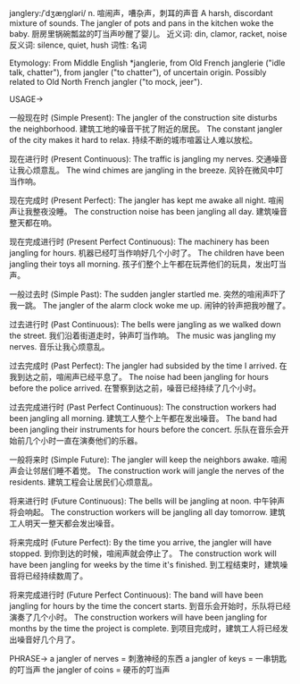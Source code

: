 janglery:/ˈdʒæŋɡləri/
n.
喧闹声，嘈杂声，刺耳的声音
A harsh, discordant mixture of sounds.
The jangler of pots and pans in the kitchen woke the baby. 厨房里锅碗瓢盆的叮当声吵醒了婴儿。
近义词: din, clamor, racket, noise
反义词: silence, quiet, hush
词性: 名词

Etymology:
From Middle English *janglerie, from Old French janglerie ("idle talk, chatter"), from jangler ("to chatter"), of uncertain origin. Possibly related to Old North French jangler ("to mock, jeer").

USAGE->

一般现在时 (Simple Present):
The jangler of the construction site disturbs the neighborhood. 建筑工地的噪音干扰了附近的居民。
The constant jangler of the city makes it hard to relax.  持续不断的城市喧嚣让人难以放松。

现在进行时 (Present Continuous):
The traffic is jangling my nerves. 交通噪音让我心烦意乱。
The wind chimes are jangling in the breeze.  风铃在微风中叮当作响。

现在完成时 (Present Perfect):
The jangler has kept me awake all night. 喧闹声让我整夜没睡。
The construction noise has been jangling all day. 建筑噪音整天都在响。

现在完成进行时 (Present Perfect Continuous):
The machinery has been jangling for hours.  机器已经叮当作响好几个小时了。
The children have been jangling their toys all morning.  孩子们整个上午都在玩弄他们的玩具，发出叮当声。

一般过去时 (Simple Past):
The sudden jangler startled me. 突然的喧闹声吓了我一跳。
The jangler of the alarm clock woke me up. 闹钟的铃声把我吵醒了。

过去进行时 (Past Continuous):
The bells were jangling as we walked down the street. 我们沿着街道走时，钟声叮当作响。
The music was jangling my nerves.  音乐让我心烦意乱。

过去完成时 (Past Perfect):
The jangler had subsided by the time I arrived.  在我到达之前，喧闹声已经平息了。
The noise had been jangling for hours before the police arrived.  在警察到达之前，噪音已经持续了几个小时。

过去完成进行时 (Past Perfect Continuous):
The construction workers had been jangling all morning. 建筑工人整个上午都在发出噪音。
The band had been jangling their instruments for hours before the concert. 乐队在音乐会开始前几个小时一直在演奏他们的乐器。


一般将来时 (Simple Future):
The jangler will keep the neighbors awake. 喧闹声会让邻居们睡不着觉。
The construction work will jangle the nerves of the residents. 建筑工程会让居民们心烦意乱。


将来进行时 (Future Continuous):
The bells will be jangling at noon.  中午钟声将会响起。
The construction workers will be jangling all day tomorrow.  建筑工人明天一整天都会发出噪音。

将来完成时 (Future Perfect):
By the time you arrive, the jangler will have stopped.  到你到达的时候，喧闹声就会停止了。
The construction work will have been jangling for weeks by the time it's finished. 到工程结束时，建筑噪音将已经持续数周了。

将来完成进行时 (Future Perfect Continuous):
The band will have been jangling for hours by the time the concert starts. 到音乐会开始时，乐队将已经演奏了几个小时。
The construction workers will have been jangling for months by the time the project is complete. 到项目完成时，建筑工人将已经发出噪音好几个月了。

PHRASE->
a jangler of nerves = 刺激神经的东西
a jangler of keys = 一串钥匙的叮当声
the jangler of coins = 硬币的叮当声


